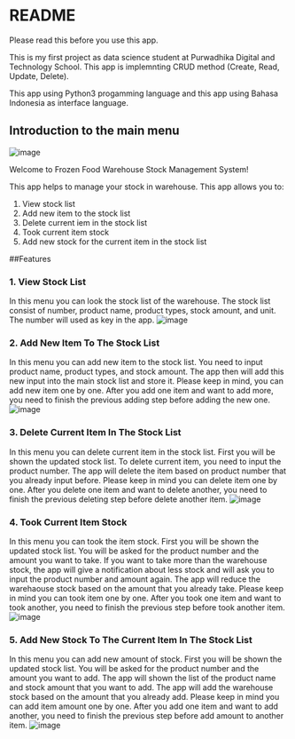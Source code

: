 # README
Please read this before you use this app.

This is my first project as data science student at Purwadhika Digital and Technology School. This app is implemnting CRUD method (Create, Read, Update, Delete).

This app using Python3 progamming language and this app using Bahasa Indonesia as interface language.

## Introduction to the main menu
![image](https://github.com/yanacunanda/CapstoneProjectCRUD/assets/141098372/7ea81897-045f-4853-b058-0a5800c834ec)

Welcome to Frozen Food Warehouse Stock Management System!

This app helps to manage your stock in warehouse. This app allows you to:

1. View stock list
2. Add new item to the stock list
3. Delete current iem in the stock list
4. Took current item stock
5. Add new stock for the current item in the stock list

##Features

### 1. View Stock List
In this menu you can look the stock list of the warehouse. The stock list consist of number, product name, product types, stock amount, and unit. The number will used as key in the app.
![image](https://github.com/yanacunanda/CapstoneProjectCRUD/assets/141098372/90eca8a1-0e6b-4a2f-9653-d4b562c53ac9)

### 2. Add New Item To The Stock List
In this menu you can add new item to the stock list. You need to input product name, product types, and stock amount. The app then will add this new input into the main stock list and store it. Please keep in mind, you can add new item one by one. After you add one item and want to add more, you need to finish the previous adding step before adding the new one.
![image](https://github.com/yanacunanda/CapstoneProjectCRUD/assets/141098372/f8140816-3813-42e2-a650-636a2d22fdc1)


### 3. Delete Current Item In The Stock List
In this menu you can delete current item in the stock list. First you will be shown the updated stock list. To delete current item, you need to input the product number. The app will delete the item based on product number that you already input before. Please keep in mind you can delete item one by one. After you delete one item and want to delete another, you need to finish the previous deleting step before delete another item.
![image](https://github.com/yanacunanda/CapstoneProjectCRUD/assets/141098372/2e6af754-f88c-410e-bde5-aa9190569433)

### 4. Took Current Item Stock
In this menu you can took the item stock. First you will be shown the updated stock list. You will be asked for the product number and the amount you want to take. If you want to take more than the warehouse stock, the app will give a notification about less stock and will ask you to input the product number and amount again. The app will reduce the warehaouse stock based on the amount that you already take. Please keep in mind you can took item one by one. After you took one item and want to took another, you need to finish the previous step before took another item.
![image](https://github.com/yanacunanda/CapstoneProjectCRUD/assets/141098372/ab613552-e0d3-41d3-9c46-d93cff1817fc)

### 5. Add New Stock To The Current Item In The Stock List
In this menu you can add new amount of stock. First you will be shown the updated stock list. You will be asked for the product number and the amount you want to add. The app will shown the list of the product name and stock amount that you want to add. The app will add the warehouse stock based on the amount that you already add. Please keep in mind you can add item amount one by one. After you add one item and want to add another, you need to finish the previous step before add amount to another item.
![image](https://github.com/yanacunanda/CapstoneProjectCRUD/assets/141098372/43f9a8ec-6e58-40d4-ba59-31dd066b9de6)
